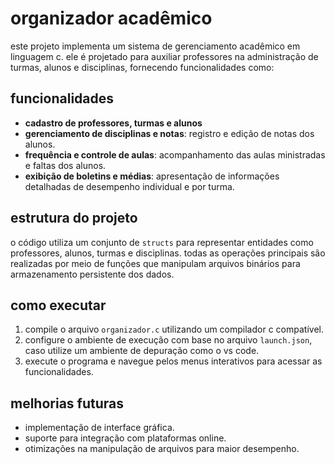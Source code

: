# organizador acadêmico

este projeto implementa um sistema de gerenciamento acadêmico em linguagem c. ele é projetado para auxiliar professores na administração de turmas, alunos e disciplinas, fornecendo funcionalidades como:  

## funcionalidades 
- **cadastro de professores, turmas e alunos**   
- **gerenciamento de disciplinas e notas**: registro e edição de notas dos alunos.  
- **frequência e controle de aulas**: acompanhamento das aulas ministradas e faltas dos alunos.  
- **exibição de boletins e médias**: apresentação de informações detalhadas de desempenho individual e por turma.   

## estrutura do projeto  
o código utiliza um conjunto de `structs` para representar entidades como professores, alunos, turmas e disciplinas. todas as operações principais são realizadas por meio de funções que manipulam arquivos binários para armazenamento persistente dos dados.  

## como executar  
1. compile o arquivo `organizador.c` utilizando um compilador c compatível.  
2. configure o ambiente de execução com base no arquivo `launch.json`, caso utilize um ambiente de depuração como o vs code.  
3. execute o programa e navegue pelos menus interativos para acessar as funcionalidades.  

## melhorias futuras  
- implementação de interface gráfica.  
- suporte para integração com plataformas online.  
- otimizações na manipulação de arquivos para maior desempenho.  
